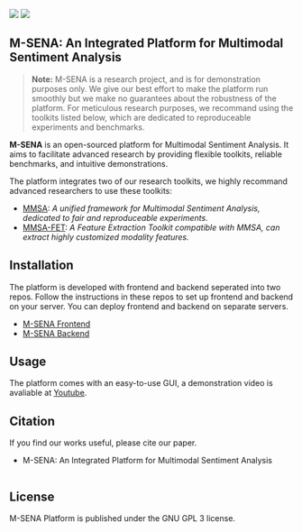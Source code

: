 [![](https://badgen.net/badge/license/GPL-3.0/green)](#License) [![](https://badgen.net/badge/contact/THUIAR/purple)](https://thuiar.github.io/)

## M-SENA: An Integrated Platform for Multimodal Sentiment Analysis

> **Note:** M-SENA is a research project, and is for demonstration purposes only. We give our best effort to make the platform run smoothly but we make no guarantees about the robustness of the platform. For meticulous research purposes, we recommand using the toolkits listed below, which are dedicated to reproduceable experiments and benchmarks. 

**M-SENA** is an open-sourced platform for Multimodal Sentiment Analysis. It aims to facilitate advanced research by providing flexible toolkits, reliable benchmarks, and intuitive demonstrations. 

The platform integrates two of our research toolkits, we highly recommand advanced researchers to use these toolkits: 

- [MMSA](https://github.com/thuiar/MMSA): *A unified framework for Multimodal Sentiment Analysis, dedicated to fair and reproduceable experiments.*
- [MMSA-FET](https://github.com/thuiar/MMSA-FET): *A Feature Extraction Toolkit compatible with MMSA, can extract highly customized modality features.* 


## Installation

The platform is developed with frontend and backend seperated into two repos. Follow the instructions in these repos to set up frontend and backend on your server. You can deploy frontend and backend on separate servers. 

- [M-SENA Frontend](https://github.com/FlameSky-S/M-SENA-frontend)
- [M-SENA Backend](https://github.com/iyuge2/M-SENA-Backend)



## Usage

The platform comes with an easy-to-use GUI, a demonstration video is avaliable at [Youtube]().

## Citation

If you find our works useful, please cite our paper. 

- M-SENA: An Integrated Platform for Multimodal Sentiment Analysis

```text

```

## License

M-SENA Platform is published under the GNU GPL 3 license.
